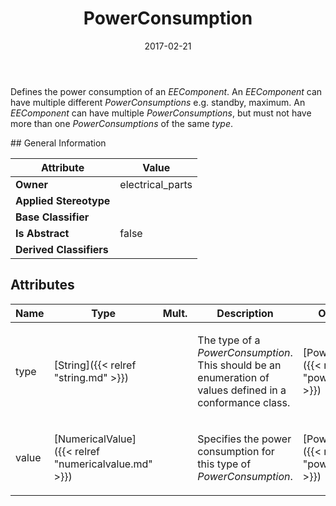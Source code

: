 ﻿---
title: PowerConsumption
toc: false
type: specs
date: "2017-02-21"
draft: false
specification: VEC
version: 1.1.3
documentType: "Recommendation"
elementType: Class
classes:
  - PowerConsumption
menu_name: vec-1.1.3
---
<p> Defines the power consumption of an <i>EEComponent</i>. An <i>EEComponent</i> can have multiple different <i>PowerConsumptions</i> e.g. standby, maximum. An <i>EEComponent</i> can have multiple <i>PowerConsumptions</i>, but must not have more than one <i>PowerConsumptions</i> of the same <i>type</i>.      </p>
## General Information

| Attribute               | Value |
|-------------------------|-------|
| **Owner**               | electrical_parts |
| **Applied Stereotype**  |   |
| **Base Classifier**     |   |
| **Is Abstract**         | false |
| **Derived Classifiers** |   |

## Attributes
|  Name  |  Type  |  Mult.  |  Description  |  Owning Classifier  |
|--------|--------|---------|---------------|--------------|
|type | [String]({{< relref "string.md" >}}) |  | <p> The type of a <i>PowerConsumption</i>. This should be an enumeration of values defined in a conformance class.      </p> | [PowerConsumption]({{< relref "powerconsumption.md" >}}) |
|value | [NumericalValue]({{< relref "numericalvalue.md" >}}) |  | <p> Specifies the power consumption for this type of <i>PowerConsumption</i>.      </p> | [PowerConsumption]({{< relref "powerconsumption.md" >}}) |

